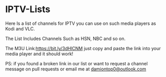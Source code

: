 # IPTV-Lists
Here Is a list of channels for IPTV you can use on such media players as Kodi and VLC.   

The List Includes Channels Such as HSN, NBC and so on.

The M3U Link:https://bit.ly/3dHlCNM
just copy and paste the link into your media player and it should work!

PS: if you found a broken link in our list or want to request a channel message on pull requests or 
email me at damiontop0@outlook.com

